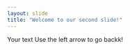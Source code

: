 ```yaml
---
layout: slide
title: "Welcome to our second slide!"
---
```

Your text
Use the left arrow to go backk!
